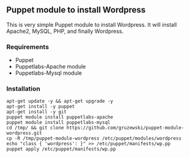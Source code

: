 ## Puppet module to install Wordpress ##

This is very simple Puppet module to install Wordpress. It will install Apache2, MySQL, PHP, and finally Wordpress.

### Requirements ###
 - Puppet
 - Puppetlabs-Apache module
 - Puppetlabs-Mysql module

### Installation ###
```
apt-get update -y && apt-get upgrade -y
apt-get install -y puppet
apt-get install -y git
puppet module install puppetlabs-apache
puppet module install puppetlabs-mysql
cd /tmp/ && git clone https://github.com/gruzewski/puppet-module-wordpress.git
cp -R /tmp/puppet-module-wordpress /etc/puppet/modules/wordpress
echo "class { 'wordpress': }" >> /etc/puppet/manifests/wp.pp
puppet apply /etc/puppet/manifests/wp.pp
```
